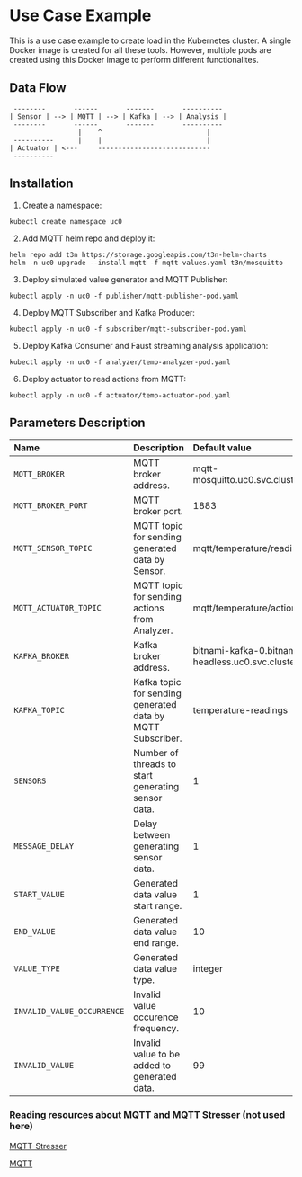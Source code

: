 # Use Case Example
This is a use case example to create load in the Kubernetes cluster. A single Docker image is created for all these tools. However, multiple pods are created using this Docker image to perform different functionalites.

## Data Flow
```shell
 --------       ------       -------       ---------- 
| Sensor | --> | MQTT | --> | Kafka | --> | Analysis | 
 --------       ------       -------       ---------- 
                 |    ^                          |
 ----------      |    |                          |
| Actuator | <---     ----------------------------
 ----------
```

## Installation
1. Create a namespace:
```shell
kubectl create namespace uc0
```

2. Add MQTT helm repo and deploy it:
```shell
helm repo add t3n https://storage.googleapis.com/t3n-helm-charts
helm -n uc0 upgrade --install mqtt -f mqtt-values.yaml t3n/mosquitto
```

<!-- 
Deploy mqtt-stresser:
```shell
kubectl apply -f -n uc0 mqtt-stresser-pod.yaml
```
-->

3. Deploy simulated value generator and MQTT Publisher:
```shell
kubectl apply -n uc0 -f publisher/mqtt-publisher-pod.yaml
```

4. Deploy MQTT Subscriber and Kafka Producer:
```shell
kubectl apply -n uc0 -f subscriber/mqtt-subscriber-pod.yaml
```

5. Deploy Kafka Consumer and Faust streaming analysis application:
```shell
kubectl apply -n uc0 -f analyzer/temp-analyzer-pod.yaml
```

6. Deploy actuator to read actions from MQTT:
```shell
kubectl apply -n uc0 -f actuator/temp-actuator-pod.yaml
```

## Parameters Description
| Name                       | Description                                                | Default value                                                     |
|:---------------------------|:-----------------------------------------------------------|:------------------------------------------------------------------|
| `MQTT_BROKER`              | MQTT broker address.                                       | mqtt-mosquitto.uc0.svc.cluster.local                              |
| `MQTT_BROKER_PORT`         | MQTT broker port.                                          | 1883                                                              |
| `MQTT_SENSOR_TOPIC`        | MQTT topic for sending generated data by Sensor.           | mqtt/temperature/readings                                         |
| `MQTT_ACTUATOR_TOPIC`      | MQTT topic for sending actions from Analyzer.              | mqtt/temperature/actions                                          |
| `KAFKA_BROKER`             | Kafka broker address.                                      | bitnami-kafka-0.bitnami-kafka-headless.uc0.svc.cluster.local:9092 |
| `KAFKA_TOPIC`              | Kafka topic for sending generated data by MQTT Subscriber. | temperature-readings                                              |
| `SENSORS`                  | Number of threads to start generating sensor data.         | 1                                                                 | 
| `MESSAGE_DELAY`            | Delay between generating sensor data.                      | 1                                                                 |
| `START_VALUE`              | Generated data value start range.                          | 1                                                                 |
| `END_VALUE`                | Generated data value end range.                            | 10                                                                |
| `VALUE_TYPE`               | Generated data value type.                                 | integer                                                           |
| `INVALID_VALUE_OCCURRENCE` | Invalid value occurence frequency.                         | 10                                                                |
| `INVALID_VALUE`            | Invalid value to be added to generated data.               | 99                                                                |


### Reading resources about MQTT and MQTT Stresser (not used here)

[MQTT-Stresser](https://github.com/flaviostutz/mqtt-stresser)

[MQTT](https://github.com/t3n/helm-charts/tree/master/mosquitto)